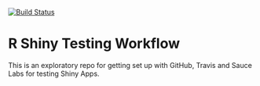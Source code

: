 [![Build Status](https://travis-ci.org/adamrobinson361/travis.svg?branch=master)](https://travis-ci.org/adamrobinson361/travis)

# R Shiny Testing Workflow

This is an exploratory repo for getting set up with GitHub, Travis and Sauce Labs for testing Shiny Apps. 

